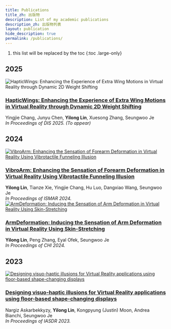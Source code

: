 ```yaml
---
title: Publications
title_zh: 出版物
description: List of my academic publications
description_zh: 出版物列表
layout: publication
hide_description: true
permalink: /publications/
---
```


1. this list will be replaced by the toc
{:toc .large-only}

## 2025

<div class="publication-item">
  <div class="publication-image">
    <img src="https://pageasset.rayleigh-lin.top/project/2025%20HapticWings/Teaser.webp" alt="HapticWings: Enhancing the Experience of Extra Wing Motions in Virtual Reality through Dynamic 2D Weight Shifting" loading="lazy" />
  </div>
  <div class="publication-content">
    <h3 class="publication-title">
      <a href="https://dl.acm.org/doi/10.1145/3715336.3735755" target="_blank">HapticWings: Enhancing the Experience of Extra Wing Motions in Virtual Reality through Dynamic 2D Weight Shifting</a>
    </h3>
    <div class="publication-details">
      Yingjie Chang, Junyu Chen, <strong>Yilong Lin</strong>, Xuesong Zhang, Seungwoo Je <br>
      <em>In Proceedings of DIS 2025. (To appear)</em>
    </div>
  </div>
</div>

## 2024

<div class="publication-item">
  <div class="publication-image">
    <a href="/projects/vibroarm/" target="_blank">
      <img src="https://pageasset.rayleigh-lin.top/project/2024%20vibroarm/vibroarm.webp" alt="VibroArm: Enhancing the Sensation of Forearm Deformation in Virtual Reality Using Vibrotactile Funneling Illusion" loading="lazy" />
    </a>
  </div>
  <div class="publication-content">
    <h3 class="publication-title">
      <a href="https://ieeexplore.ieee.org/abstract/document/10765489" target="_blank">VibroArm: Enhancing the Sensation of Forearm Deformation in Virtual Reality Using Vibrotactile Funneling Illusion</a>
    </h3>
    <div class="publication-details">
      <strong>Yilong Lin</strong>, Tianze Xie, Yingjie Chang, Hu Luo, Dangxiao Wang, Seungwoo Je <br>
      <em>In Proceedings of ISMAR 2024.</em>
    </div>
  </div>
</div>

<div class="publication-item">
  <div class="publication-image">
    <a href="/projects/armdeformation/" target="_blank">
      <img src="/projects/Graduate/ArmDeformation/armdef.webp" alt="ArmDeformation: Inducing the Sensation of Arm Deformation in Virtual Reality Using Skin-Stretching" loading="lazy" />
    </a>
  </div>
  <div class="publication-content">
    <h3 class="publication-title">
      <a href="https://dl.acm.org/doi/10.1145/3613904.3642518" target="_blank">ArmDeformation: Inducing the Sensation of Arm Deformation in Virtual Reality Using Skin-Stretching</a>
    </h3>
    <div class="publication-details">
      <strong>Yilong Lin</strong>, Peng Zhang, Eyal Ofek, Seungwoo Je <br>
      <em>In Proceedings of CHI 2024.</em>
    </div>
  </div>
</div>

## 2023

<div class="publication-item">
  <div class="publication-image">
    <a href="/projects/visuohaptic" target="_blank">
      <img src="{{ site.baseurl }}/projects/Graduate/visuohaptic/1.PNG" alt="Designing visuo-haptic illusions for Virtual Reality applications using floor-based shape-changing displays" loading="lazy" />
    </a>
  </div>
  <div class="publication-content">
    <h3 class="publication-title">
      <a href="https://dl.designresearchsociety.org/iasdr/iasdr2023/fullpapers/164/" target="_blank">Designing visuo-haptic illusions for Virtual Reality applications using floor-based shape-changing displays</a>
    </h3>
    <div class="publication-details">
      Nargiz Askarbekkyzy, <strong>Yilong Lin</strong>, Kongpyung (Justin) Moon, Andrea Bianchi, Seungwoo Je <br>
      <em>In Proceedings of IASDR 2023.</em>
    </div>
  </div>
</div>